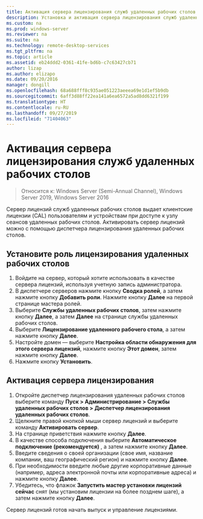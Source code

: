 ```yaml
---
title: Активация сервера лицензирования служб удаленных рабочих столов
description: Установка и активация сервера лицензирования служб удаленных рабочих столов
ms.custom: na
ms.prod: windows-server
ms.reviewer: na
ms.suite: na
ms.technology: remote-desktop-services
ms.tgt_pltfrm: na
ms.topic: article
ms.assetid: eb24ddd2-0361-41fe-bd6b-c7c63427cb71
author: lizap
ms.author: elizapo
ms.date: 09/20/2016
manager: dongill
ms.openlocfilehash: 68a688fff8c935ae051223aeeea69e1d1ef5b9db
ms.sourcegitcommit: 6aff3d88ff22ea141a6ea6572a5ad8dd6321f199
ms.translationtype: HT
ms.contentlocale: ru-RU
ms.lasthandoff: 09/27/2019
ms.locfileid: "71404063"
---
```

# <a name="activate-the-remote-desktop-services-license-server"></a>Активация сервера лицензирования служб удаленных рабочих столов

>Относится к: Windows Server (Semi-Annual Channel), Windows Server 2019, Windows Server 2016

Сервер лицензий служб удаленных рабочих столов выдает клиентские лицензии (CAL) пользователям и устройствам при доступе к узлу сеансов удаленных рабочих столов. Активировать сервер лицензий можно с помощью диспетчера лицензирования удаленных рабочих столов. 

## <a name="install-the-rd-licensing-role"></a>Установите роль лицензирования удаленных рабочих столов

1. Войдите на сервер, который хотите использовать в качестве сервера лицензий, используя учетную запись администратора.
2. В диспетчере серверов нажмите кнопку **Сводка ролей**, а затем нажмите кнопку **Добавить роли**.
   Нажмите кнопку **Далее** на первой странице мастера ролей.
3. Выберите **Службы удаленных рабочих столов**, затем нажмите кнопку **Далее**, а затем **Далее** на странице службы удаленных рабочих столов.
4. Выберите **Лицензирование удаленного рабочего стола**, а затем нажмите кнопку **Далее**.
5. Настройте домен — выберите **Настройка области обнаружения для этого сервера лицензий**, нажмите кнопку **Этот домен**, затем нажмите кнопку **Далее**.
6. Нажмите кнопку **Установить**.

## <a name="activate-the-license-server"></a>Активация сервера лицензирования

1. Откройте диспетчер лицензирования удаленных рабочих столов выберите команду **Пуск > Администрирование > Службы удаленных рабочих столов > Диспетчер лицензирования удаленных рабочих столов**.
2. Щелкните правой кнопкой мыши сервер лицензий и выберите команду **Активировать сервер**.
3. На странице приветствия нажмите кнопку **Далее**.
4. В качестве способа подключения выберите **Автоматическое подключение (рекомендуется)** , а затем нажмите кнопку **Далее**.
5. Введите сведения о своей организации (свое имя, название компании, ваш географический регион) и нажмите кнопку **Далее**.
6. При необходимости введите любые другие корпоративные данные (например, адреса электронной почты или корпоративные адреса) и нажмите кнопку **Далее**. 
7. Убедитесь, что флажок **Запустить мастер установки лицензий сейчас** снят (мы установим лицензии на более позднем шаге), а затем нажмите кнопку **Далее**.

Сервер лицензий готов начать выпуск и управление лицензиями. 